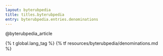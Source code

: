 ```yaml
---
layout: byterubpedia
title: titles.byterubpedia
entry: byterubpedia.entries.denominations
---
```


@byterubpedia_article

{% t global.lang_tag %}
{% tf resources/byterubpedia/denominations.md %}

